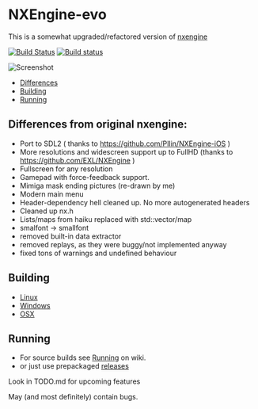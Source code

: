 # NXEngine-evo

This is a somewhat upgraded/refactored version of [nxengine](http://nxengine.sourceforge.net/)

[![Build Status](https://travis-ci.org/isage/nxengine-evo.svg?branch=master)](https://travis-ci.org/isage/nxengine-evo) [![Build status](https://ci.appveyor.com/api/projects/status/csoc1fkqkxoajk64/branch/master?svg=true)](https://ci.appveyor.com/project/isage/nxengine-evo/branch/master)

![Screenshot](https://raw.githubusercontent.com/isage/nxengine-evo/master/screenshot.png)

* [Differences](#differences-from-original-nxengine)
* [Building](#building)
* [Running](#running)

## Differences from original nxengine:

* Port to SDL2 ( thanks to https://github.com/PIlin/NXEngine-iOS )
* More resolutions and widescreen support up to FullHD (thanks to https://github.com/EXL/NXEngine )
* Fullscreen for any resolution
* Gamepad with force-feedback support.
* Mimiga mask ending pictures (re-drawn by me)
* Modern main menu
* Header-dependency hell cleaned up. No more autogenerated headers
* Cleaned up nx.h
* Lists/maps from haiku replaced with std::vector/map
* smalfont -> smallfont
* removed built-in data extractor
* removed replays, as they were buggy/not implemented anyway
* fixed tons of warnings and undefined behaviour

## Building
* [Linux](https://github.com/isage/nxengine-evo/wiki/Building-linux-version)
* [Windows](https://github.com/isage/nxengine-evo/wiki/Building-windows-version)
* [OSX](https://github.com/isage/nxengine-evo/wiki/Building-OSX-version)


## Running
 * For source builds see [Running](https://github.com/isage/nxengine-evo/wiki/Running) on wiki.
 * or just use prepackaged [releases](https://github.com/isage/nxengine-evo/releases)

Look in TODO.md for upcoming features

May (and most definitely) contain bugs.
